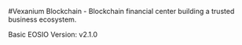 #Vexanium Blockchain - Blockchain financial center building a trusted business ecosystem.

Basic EOSIO Version: v2.1.0
##
